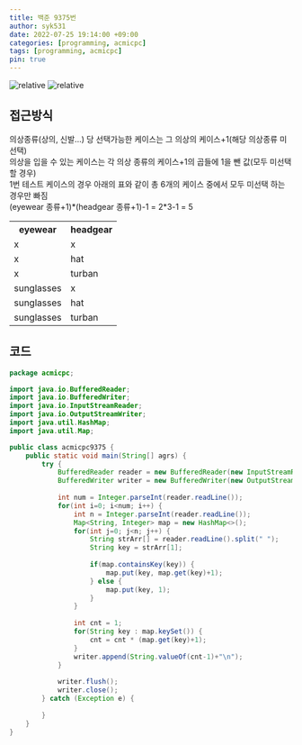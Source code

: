 ```yaml
---
title: 백준 9375번
author: syk531
date: 2022-07-25 19:14:00 +09:00
categories: [programming, acmicpc]
tags: [programming, acmicpc]
pin: true
---
```


<img src='{{ "/assets/img/acmicpc/acmicpc9375_1.png" | relative_url }}' alt='relative'>
<img src='{{ "/assets/img/acmicpc/acmicpc9375_2.png" | relative_url }}' alt='relative'>

## 접근방식

의상종류(상의, 신발...) 당 선택가능한 케이스는 그 의상의 케이스+1(해당 의상종류 미선택)   
의상을 입을 수 있는 케이스는 각 의상 종류의 케이스+1의 곱들에 1을 뺀 값(모두 미선택 할 경우)   
1번 테스트 케이스의 경우 아래의 표와 같이 총 6개의 케이스 중에서 모두 미선택 하는 경우만 빠짐   
(eyewear 종류+1)\*(headgear 종류+1)-1 = 2\*3-1 = 5 
 
<table>
	<th>eyewear</th>
	<th>headgear</th>
	<tr>
		<td>x</td>
		<td>x</td>
	</tr>
	<tr>
		<td>x</td>
		<td>hat</td>
	</tr>
	<tr>
		<td>x</td>
		<td>turban</td>
	</tr>
	<tr>
		<td>sunglasses</td>
		<td>x</td>
	</tr>
	<tr>
		<td>sunglasses</td>
		<td>hat</td>
	</tr>
	<tr>
		<td>sunglasses</td>
		<td>turban</td>
	</tr>
</table>


## 코드
```java
package acmicpc;

import java.io.BufferedReader;
import java.io.BufferedWriter;
import java.io.InputStreamReader;
import java.io.OutputStreamWriter;
import java.util.HashMap;
import java.util.Map;

public class acmicpc9375 {
	public static void main(String[] agrs) {
		try {
			BufferedReader reader = new BufferedReader(new InputStreamReader(System.in));
			BufferedWriter writer = new BufferedWriter(new OutputStreamWriter(System.out));
			
			int num = Integer.parseInt(reader.readLine());
			for(int i=0; i<num; i++) {
				int n = Integer.parseInt(reader.readLine());
				Map<String, Integer> map = new HashMap<>();
				for(int j=0; j<n; j++) {
					String strArr[] = reader.readLine().split(" ");
					String key = strArr[1];
					
					if(map.containsKey(key)) {
						map.put(key, map.get(key)+1); 
					} else {
						map.put(key, 1);
					}
				}
				
				int cnt = 1;
				for(String key : map.keySet()) {
					cnt = cnt * (map.get(key)+1);
				}
				writer.append(String.valueOf(cnt-1)+"\n");
			}
			
			writer.flush();
			writer.close();
		} catch (Exception e) {
			
		}
	}
}

```